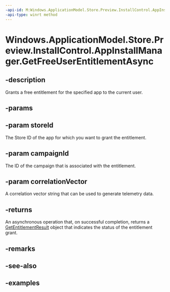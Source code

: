```yaml
---
-api-id: M:Windows.ApplicationModel.Store.Preview.InstallControl.AppInstallManager.GetFreeUserEntitlementAsync(System.String,System.String,System.String)
-api-type: winrt method
---
```


<!-- Method syntax.
public IAsyncOperation<GetEntitlementResult> AppInstallManager.GetFreeUserEntitlementAsync(String storeId, String campaignId, String correlationVector)
-->

# Windows.ApplicationModel.Store.Preview.InstallControl.AppInstallManager.GetFreeUserEntitlementAsync

## -description
Grants a free entitlement for the specified app to the current user.

## -params

## -param storeId
The Store ID of the app for which you want to grant the entitlement.

## -param campaignId
The ID of the campaign that is associated with the entitlement.

## -param correlationVector
A correlation vector string that can be used to generate telemetry data.

## -returns
An asynchronous operation that, on successful completion, returns a [GetEntitlementResult](getentitlementresult.md) object that indicates the status of the entitlement grant.

## -remarks

## -see-also

## -examples
